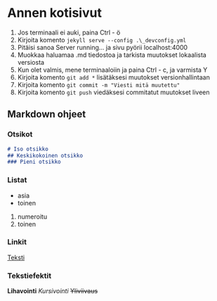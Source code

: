 # Annen kotisivut

1. Jos terminaali ei auki, paina Ctrl - ö
2. Kirjoita komento `jekyll serve --config .\_devconfig.yml`
3. Pitäisi sanoa Server running... ja sivu pyörii localhost:4000
4. Muokkaa haluamaa .md tiedostoa ja tarkista muutokset lokaalista versiosta
5. Kun olet valmis, mene terminaaloiin ja paina Ctrl - c, ja varmista Y
6. Kirjoita komento `git add *` lisätäksesi muutokset versionhallintaan
7. Kirjoita komento `git commit -m "Viesti mitä muutettu"`
8. Kirjoita komento `git push` viedäksesi commitatut muutokset liveen

## Markdown ohjeet
### Otsikot
```markdown
# Iso otsikko
## Keskikokoinen otsikko
### Pieni otsikko
```
### Listat
* asia
* toinen

1. numeroitu
2. toinen
### Linkit
[Teksti](www.linkki.com)
### Tekstiefektit
**Lihavointi**
*Kursivointi*
~~Yliviivaus~~

